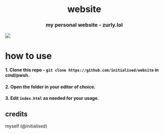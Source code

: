<h1 align="center">
    website
</h1>
<h3 align="center">
my personal website - zurly.lol
</h3>
<img align="center" src="https://r2.e-z.host/1e931256-a4b9-4b37-b539-feff5e9e0a47/2gyb5qot.png">

# how to use
####  1. Clone this repo - ```git clone https://github.com/initialised/website``` in cmd/pwsh.
####  2. Open the folder in your editor of choice.
####  3. Edit ```index.html``` as needed for your usage.

## credits
myself (@initialised)
